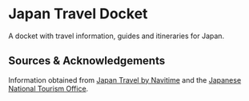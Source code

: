 # Japan Travel Docket
A docket with travel information, guides and itineraries for Japan.

## Sources & Acknowledgements
Information obtained from [Japan Travel by Navitime](https://japantravel.navitime.com/) and the [Japanese National Tourism Office](https://www.japan.travel/en).
